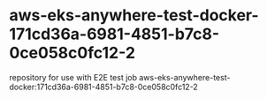 # aws-eks-anywhere-test-docker-171cd36a-6981-4851-b7c8-0ce058c0fc12-2
repository for use with E2E test job aws-eks-anywhere-test-docker:171cd36a-6981-4851-b7c8-0ce058c0fc12-2
